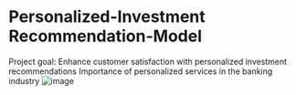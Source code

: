 # Personalized-Investment Recommendation-Model
Project goal: Enhance customer satisfaction with personalized investment recommendations
Importance of personalized services in the banking industry
![image](https://github.com/user-attachments/assets/f1766b74-d373-4bc6-b492-cc7b2c57667a)
